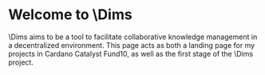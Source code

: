 # Welcome to \Dims
\Dims aims to be a tool to facilitate collaborative knowledge management in a decentralized environment.
This page acts as both a landing page for my projects in Cardano Catalyst Fund10, as well as the first stage of the \Dims project.

[]()
